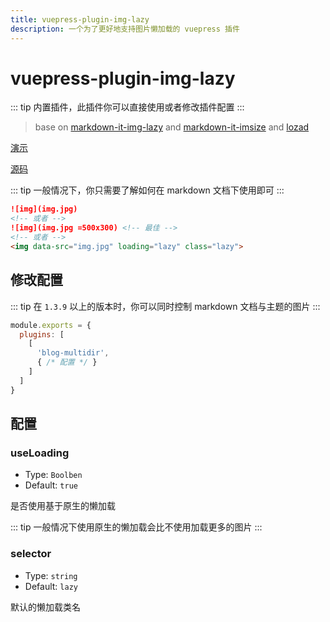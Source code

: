 ```yaml
---
title: vuepress-plugin-img-lazy
description: 一个为了更好地支持图片懒加载的 vuepress 插件
---
```


# vuepress-plugin-img-lazy <Badge text="^1.3.7"/>

::: tip
内置插件，此插件你可以直接使用或者修改插件配置
:::

> base on [markdown-it-img-lazy](https://github.com/tolking/markdown-it-img-lazy) and [markdown-it-imsize](https://github.com/tatsy/markdown-it-imsize) and [lozad](https://github.com/ApoorvSaxena/lozad.js)

[演示](https://tolking.github.io/vuepress-plugin-img-lazy/preview.html)

[源码](https://github.com/tolking/vuepress-plugin-img-lazy)

::: tip
一般情况下，你只需要了解如何在 markdown 文档下使用即可
:::

``` md
![img](img.jpg)
<!-- 或者 -->
![img](img.jpg =500x300) <!-- 最佳 -->
<!-- 或者 -->
<img data-src="img.jpg" loading="lazy" class="lazy">
```

## 修改配置

::: tip
在 `1.3.9` 以上的版本时，你可以同时控制 markdown 文档与主题的图片
:::

``` js
module.exports = {
  plugins: [
    [
      'blog-multidir',
      { /* 配置 */ }
    ]
  ]
}
```

## 配置

### useLoading
- Type: `Boolben`
- Default: `true`

是否使用基于原生的懒加载

::: tip
一般情况下使用原生的懒加载会比不使用加载更多的图片
:::

### selector
- Type: `string`
- Default: `lazy`

默认的懒加载类名
